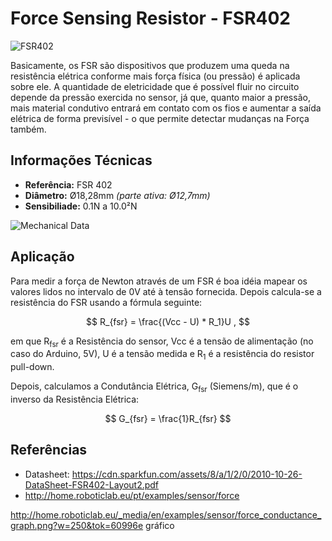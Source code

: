 # Force Sensing Resistor  - FSR402

![FSR402](https://sc01.alicdn.com/kf/HTB1OCy3RpXXXXX7XFXXq6xXFXXXb.jpg_350x350.jpg)

Basicamente, os FSR são dispositivos que produzem uma queda na resistência elétrica conforme mais força física (ou pressão) é aplicada sobre ele. A quantidade de eletricidade que é possível fluir no circuito depende da pressão exercida no sensor, já que, quanto maior a pressão, mais material condutivo entrará em contato com os fios e aumentar a saída elétrica de forma previsível - o que permite detectar mudanças na Força também.

## Informações Técnicas

* **Referência:** FSR 402
* **Diâmetro:** Ø18,28mm *(parte ativa: Ø12,7mm)*
* **Sensibiliade:** 0.1N a 10.0²N

![Mechanical Data](https://encrypted-tbn0.gstatic.com/images?q=tbn:ANd9GcQcmUB4F21NUd-uNBaRx7f7j2NiITUlnPTgyZD--J6Q7uS4tnlN8xErVE07WKdFnc-f_P3Urr0hpJMZt5AymeErtTilnUJHjjo&usqp=CAU&ec=45732301)

## Aplicação

Para medir a força de Newton através de um FSR é boa idéia mapear os valores lidos no intervalo de 0V até à tensão fornecida. Depois calcula-se a resistência do FSR usando a fórmula seguinte:

$$
R_{fsr} = \frac{(Vcc - U) * R_1}U ,
$$

em que R<sub>fsr</sub> é a Resistência do sensor, Vcc é a tensão de alimentação (no caso do Arduino, 5V), U é a tensão medida e R<sub>1</sub> é a resistência do resistor pull-down.

Depois, calculamos a Condutância Elétrica, G<sub>fsr</sub> (Siemens/m), que é o inverso da Resistência Elétrica:

$$
  G_{fsr} = \frac{1}R_{fsr}
$$

## Referências
* Datasheet: https://cdn.sparkfun.com/assets/8/a/1/2/0/2010-10-26-DataSheet-FSR402-Layout2.pdf
* http://home.roboticlab.eu/pt/examples/sensor/force


http://home.roboticlab.eu/_media/en/examples/sensor/force_conductance_graph.png?w=250&tok=60996e gráfico



